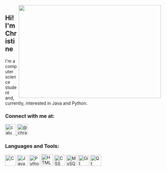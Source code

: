 <img align="right" width="460" height="300" src="https://user-images.githubusercontent.com/80801050/131340786-7e37dd91-dbc1-4d61-a997-09fb22dd5300.gif">

<h2>Hi! I'm Christine</h2>
<p>I'm a computer science student and, currently, interested in Java and Python.<p>

  
<h3>Connect with me at:</h3>
<p>
  <a href = "https://mail.google.com/mail/?view=cm&fs=1&to=calumbiranc@gmail.com"> 
   <img src="https://cdn.icon-icons.com/icons2/2631/PNG/512/gmail_new_logo_icon_159149.png" width=35 alt="calumbiranc@gmail.com">
 </a>
 <a href = "https://twitter.com/chraem2"> 
   <img src="https://cdn.icon-icons.com/icons2/1211/PNG/128/1491579542-yumminkysocialmedia22_83078.png" width=35 alt="@chraem2">
 </a>
</p>
  
<h3>Languages and Tools:</h3>
<p>
  <img src="https://cdn.icon-icons.com/icons2/2415/PNG/128/c_original_logo_icon_146611.png" width=35  height=35 alt="C">
  <img src="https://cdn.icon-icons.com/icons2/2415/PNG/128/java_original_logo_icon_146458.png" width=35  height=35 alt="Java">
  <img src="https://cdn.icon-icons.com/icons2/2415/PNG/128/python_original_logo_icon_146381.png" width=35  height=35 alt="Python">
  <img src="https://cdn.icon-icons.com/icons2/844/PNG/128/HTML5_icon-icons.com_67090.png" width=38  height=38 alt="HTML5">
  <img src="https://cdn.icon-icons.com/icons2/2107/PNG/128/file_type_css_icon_130661.png" width=35  height=35 alt="CSS">
  <img src="https://cdn.icon-icons.com/icons2/2415/PNG/512/mysql_original_wordmark_logo_icon_146417.png" width=35  height=35 alt="MySQL">
  <img src="https://cdn.icon-icons.com/icons2/2108/PNG/128/git_icon_130933.png" width=35  height=35 alt="Git Bash">
  <img src="https://cdn.icon-icons.com/icons2/1381/PNG/128/qt_94938.png" width=35  height=35 alt="Qt Designer">
</p>
